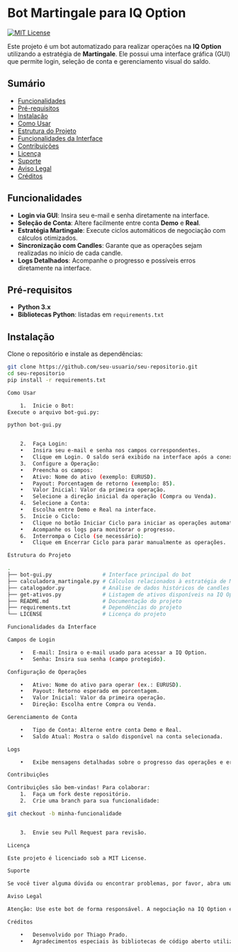 # Bot Martingale para IQ Option

[![MIT License](https://img.shields.io/badge/License-MIT-blue.svg)](LICENSE)

Este projeto é um bot automatizado para realizar operações na **IQ Option** utilizando a estratégia de **Martingale**. Ele possui uma interface gráfica (GUI) que permite login, seleção de conta e gerenciamento visual do saldo.

## Sumário

- [Funcionalidades](#funcionalidades)
- [Pré-requisitos](#pré-requisitos)
- [Instalação](#instalação)
- [Como Usar](#como-usar)
- [Estrutura do Projeto](#estrutura-do-projeto)
- [Funcionalidades da Interface](#funcionalidades-da-interface)
- [Contribuições](#contribuições)
- [Licença](#licença)
- [Suporte](#suporte)
- [Aviso Legal](#aviso-legal)
- [Créditos](#créditos)

## Funcionalidades

- **Login via GUI**: Insira seu e-mail e senha diretamente na interface.
- **Seleção de Conta**: Altere facilmente entre conta **Demo** e **Real**.
- **Estratégia Martingale**: Execute ciclos automáticos de negociação com cálculos otimizados.
- **Sincronização com Candles**: Garante que as operações sejam realizadas no início de cada candle.
- **Logs Detalhados**: Acompanhe o progresso e possíveis erros diretamente na interface.

## Pré-requisitos

- **Python 3.x**
- **Bibliotecas Python**: listadas em `requirements.txt`

## Instalação

Clone o repositório e instale as dependências:

```bash
git clone https://github.com/seu-usuario/seu-repositorio.git
cd seu-repositorio
pip install -r requirements.txt

Como Usar

	1.	Inicie o Bot:
Execute o arquivo bot-gui.py:

python bot-gui.py


	2.	Faça Login:
	•	Insira seu e-mail e senha nos campos correspondentes.
	•	Clique em Login. O saldo será exibido na interface após a conexão.
	3.	Configure a Operação:
	•	Preencha os campos:
	•	Ativo: Nome do ativo (exemplo: EURUSD).
	•	Payout: Porcentagem de retorno (exemplo: 85).
	•	Valor Inicial: Valor da primeira operação.
	•	Selecione a direção inicial da operação (Compra ou Venda).
	4.	Selecione a Conta:
	•	Escolha entre Demo e Real na interface.
	5.	Inicie o Ciclo:
	•	Clique no botão Iniciar Ciclo para iniciar as operações automatizadas.
	•	Acompanhe os logs para monitorar o progresso.
	6.	Interrompa o Ciclo (se necessário):
	•	Clique em Encerrar Ciclo para parar manualmente as operações.

Estrutura do Projeto

.
├── bot-gui.py                # Interface principal do bot
├── calculadora_martingale.py # Cálculos relacionados à estratégia de Martingale
├── catalogador.py            # Análise de dados históricos de candles
├── get-ativos.py             # Listagem de ativos disponíveis na IQ Option
├── README.md                 # Documentação do projeto
├── requirements.txt          # Dependências do projeto
└── LICENSE                   # Licença do projeto

Funcionalidades da Interface

Campos de Login

	•	E-mail: Insira o e-mail usado para acessar a IQ Option.
	•	Senha: Insira sua senha (campo protegido).

Configuração de Operações

	•	Ativo: Nome do ativo para operar (ex.: EURUSD).
	•	Payout: Retorno esperado em porcentagem.
	•	Valor Inicial: Valor da primeira operação.
	•	Direção: Escolha entre Compra ou Venda.

Gerenciamento de Conta

	•	Tipo de Conta: Alterne entre conta Demo e Real.
	•	Saldo Atual: Mostra o saldo disponível na conta selecionada.

Logs

	•	Exibe mensagens detalhadas sobre o progresso das operações e erros encontrados.

Contribuições

Contribuições são bem-vindas! Para colaborar:
	1.	Faça um fork deste repositório.
	2.	Crie uma branch para sua funcionalidade:

git checkout -b minha-funcionalidade


	3.	Envie seu Pull Request para revisão.

Licença

Este projeto é licenciado sob a MIT License.

Suporte

Se você tiver alguma dúvida ou encontrar problemas, por favor, abra uma issue no GitHub ou entre em contato pelo e-mail: thiagosoteroprado@gmail.com .

Aviso Legal

Atenção: Use este bot de forma responsável. A negociação na IQ Option envolve riscos significativos, e você pode perder todo o capital investido. Certifique-se de compreender os riscos e pratique sempre em uma conta demo antes de utilizar fundos reais.

Créditos

	•	Desenvolvido por Thiago Prado.
	•	Agradecimentos especiais às bibliotecas de código aberto utilizadas neste projeto.

